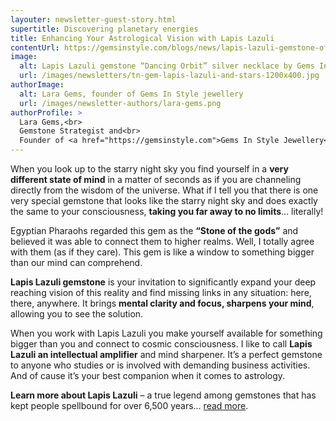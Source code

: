 ```yaml
---
layouter: newsletter-guest-story.html
supertitle: Discovering planetary energies
title: Enhancing Your Astrological Vision with Lapis Lazuli
contentUrl: https://gemsinstyle.com/blogs/news/lapis-lazuli-gemstone-of-the-starry-night-sky
image:
  alt: Lapis Lazuli gemstone “Dancing Orbit” silver necklace by Gems In Style jewellery
  url: /images/newsletters/tn-gem-lapis-lazuli-and-stars-1200x400.jpg  
authorImage:
  alt: Lara Gems, founder of Gems In Style jewellery
  url: /images/newsletter-authors/lara-gems.png
authorProfile: >
  Lara Gems,<br>
  Gemstone Strategist and<br>
  Founder of <a href="https://gemsinstyle.com">Gems In Style Jewellery</a>
---
```


When you look up to the starry night sky you find yourself in a **very different state of mind** in a matter of seconds as if you are channeling directly from the wisdom of the universe. What if I tell you that there is one very special gemstone that looks like the starry night sky and does exactly the same to your consciousness, **taking you far away to no limits**… literally!

Egyptian Pharaohs regarded this gem as the **“Stone of the gods”** and believed it was able to connect them to higher realms. Well, I totally agree with them (as if they care). This gem is like a window to something bigger than our mind can comprehend.

**Lapis Lazuli gemstone** is your invitation to significantly expand your deep reaching vision of this reality and find missing links in any situation: here, there, anywhere. It brings **mental clarity and focus, sharpens your mind**, allowing you to see the solution.

When you work with Lapis Lazuli you make yourself available for something bigger than you and connect to cosmic consciousness. I like to call **Lapis Lazuli an intellectual amplifier** and mind sharpener. It’s a perfect gemstone to anyone who studies or is involved with demanding business activities. And of cause it’s your best companion when it comes to astrology.

**Learn more about Lapis Lazuli** – a true legend among gemstones that has kept people spellbound for over 6,500 years… [read more]($contentUrl).

